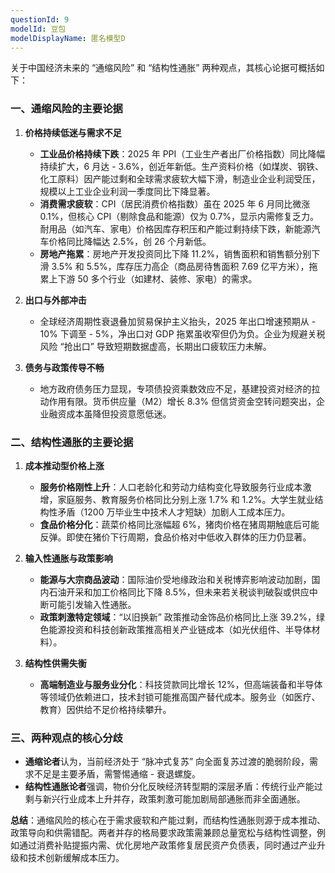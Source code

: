 ```yaml
---
questionId: 9
modelId: 豆包
modelDisplayName: 匿名模型D
---
```

关于中国经济未来的 “通缩风险” 和 “结构性通胀” 两种观点，其核心论据可概括如下：

### **一、通缩风险的主要论据**

1. **价格持续低迷与需求不足**
    
    - **工业品价格持续下跌**：2025 年 PPI（工业生产者出厂价格指数）同比降幅持续扩大，6 月达 - 3.6%，创近年新低。生产资料价格（如煤炭、钢铁、化工原料）因产能过剩和全球需求疲软大幅下滑，制造业企业利润受压，规模以上工业企业利润一季度同比下降显著。
    - **消费需求疲软**：CPI（居民消费价格指数）虽在 2025 年 6 月同比微涨 0.1%，但核心 CPI（剔除食品和能源）仅为 0.7%，显示内需修复乏力。耐用品（如汽车、家电）价格因库存积压和产能过剩持续下跌，新能源汽车价格同比降幅达 2.5%，创 26 个月新低。
    - **房地产拖累**：房地产开发投资同比下降 11.2%，销售面积和销售额分别下滑 3.5% 和 5.5%，库存压力高企（商品房待售面积 7.69 亿平方米），拖累上下游 50 多个行业（如建材、装修、家电）的需求。
2. **出口与外部冲击**
    
    - 全球经济周期性衰退叠加贸易保护主义抬头，2025 年出口增速预期从 - 10% 下调至 - 5%，净出口对 GDP 拖累虽收窄但仍为负。企业为规避关税风险 “抢出口” 导致短期数据虚高，长期出口疲软压力未解。
3. **债务与政策传导不畅**
    
    - 地方政府债务压力显现，专项债投资乘数效应不足，基建投资对经济的拉动作用有限。货币供应量（M2）增长 8.3% 但信贷资金空转问题突出，企业融资成本虽降但投资意愿低迷。

### **二、结构性通胀的主要论据**

1. **成本推动型价格上涨**
    
    - **服务价格刚性上升**：人口老龄化和劳动力结构变化导致服务行业成本激增，家庭服务、教育服务价格同比分别上涨 1.7% 和 1.2%。大学生就业结构性矛盾（1200 万毕业生中技术人才短缺）加剧人工成本压力。
    - **食品价格分化**：蔬菜价格同比涨幅超 6%，猪肉价格在猪周期触底后可能反弹。即使在猪价下行周期，食品价格对中低收入群体的压力仍显著。
2. **输入性通胀与政策影响**
    
    - **能源与大宗商品波动**：国际油价受地缘政治和关税博弈影响波动加剧，国内石油开采和加工价格同比下降 8.5%，但未来若关税谈判破裂或供应中断可能引发输入性通胀。
    - **政策刺激特定领域**：“以旧换新” 政策推动金饰品价格同比上涨 39.2%，绿色能源投资和科技创新政策推高相关产业链成本（如光伏组件、半导体材料）。
3. **结构性供需失衡**
    
    - **高端制造业与服务业分化**：科技贷款同比增长 12%，但高端装备和半导体等领域仍依赖进口，技术封锁可能推高国产替代成本。服务业（如医疗、教育）因供给不足价格持续攀升。

### **三、两种观点的核心分歧**

- **通缩论者**认为，当前经济处于 “脉冲式复苏” 向全面复苏过渡的脆弱阶段，需求不足是主要矛盾，需警惕通缩 - 衰退螺旋。
- **结构性通胀论者**强调，物价分化反映经济转型期的深层矛盾：传统行业产能过剩与新兴行业成本上升并存，政策刺激可能加剧局部通胀而非全面通胀。

  

**总结**：通缩风险的核心在于需求疲软和产能过剩，而结构性通胀则源于成本推动、政策导向和供需错配。两者并存的格局要求政策需兼顾总量宽松与结构性调整，例如通过消费补贴提振内需、优化房地产政策修复居民资产负债表，同时通过产业升级和技术创新缓解成本压力。
